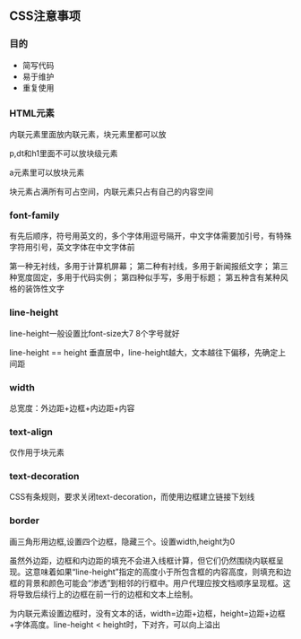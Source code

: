 ## CSS注意事项
### 目的
- 简写代码
- 易于维护
- 重复使用

### HTML元素

内联元素里面放内联元素，块元素里都可以放

p,dt和h1里面不可以放块级元素

a元素里可以放块元素

块元素占满所有可占空间，内联元素只占有自己的内容空间

### font-family

有先后顺序，符号用英文的，多个字体用逗号隔开，中文字体需要加引号，有特殊字符用引号，英文字体在中文字体前

第一种无衬线，多用于计算机屏幕； 第二种有衬线，多用于新闻报纸文字； 第三种宽度固定，多用于代码实例； 第四种似手写，多用于标题； 第五种含有某种风格的装饰性文字

### line-height

line-height一般设置比font-size大7 8个字号就好

line-height == height 垂直居中，line-height越大，文本越往下偏移，先确定上间距

### width

总宽度：外边距+边框+内边距+内容

### text-align

仅作用于块元素

### text-decoration

CSS有条规则，要求关闭text-decoration，而使用边框建立链接下划线

### border

画三角形用边框,设置四个边框，隐藏三个。设置width,height为0

虽然外边距，边框和内边距的填充不会进入线框计算，但它们仍然围绕内联框呈现。这意味着如果“line-height”指定的高度小于所包含框的内容高度，则填充和边框的背景和颜色可能会“渗透”到相邻的行框中。用户代理应按文档顺序呈现框。这将导致后续行上的边框在前一行的边框和文本上绘制。

为内联元素设置边框时，没有文本的话，width=边距+边框，height=边距+边框+字体高度。line-height < height时，下对齐，可以向上溢出